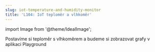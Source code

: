 ```yaml
---
slug: iot-temperature-and-humidity-monitor
title: 'L104: IoT teploměr a vlhkoměr'
---
```

import Image from '@theme/IdealImage';

Postavíme si teploměr s vlhkoměrem a budeme si zobrazovat grafy v aplikaci Playground